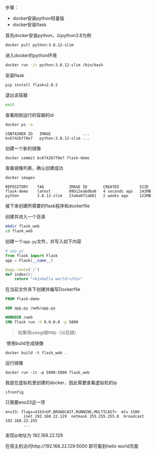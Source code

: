 步骤：

- docker安装python轻量版
- docker安装flask



首先docker安装python，以python3.8为例

```sh
docker pull python:3.8.12-slim
```

进入docker的python环境

```sh
docker run -it python:3.8.12-slim /bin/bash
```

安装flask

```
pip install flask=2.0.2
```

退出该容器

```sh
exit
```



查看刚刚运行的容器的id

```sh
docker ps -a
```

```
CONTAINER ID   IMAGE              ...
bc6742b7f8e7   python:3.8.12-slim ...
```

创建一个新的镜像

```sh
docker commit bc6742b7f8e7 flask-demo
```

查看镜像列表，确认创建成功

```sh
docker images
```

```
REPOSITORY    TAG           IMAGE ID       CREATED         SIZE
flask-demo    latest        09b12eabd6a0   4 seconds ago   141MB
python        3.8.12-slim   23a6a071a881   2 weeks ago     122MB
```



接下来创建所需要的flask程序和dockerfile

创建并进入一个目录

```sh
mkdir flask_web
cd flask_web
```

创建一个`app.py`文件，并写入如下内容

```python
# app.py
from flask import Flask
app = Flask(__name__)

@app.route('/')
def index():
    return "<h1>hello world!</h1>"
```

在当前文件夹下创建并编写Dockerfile

```dockerfile
FROM flask-demo

ADD app.py /web/app.py

WORKDIR /web
CMD flask run -h 0.0.0.0 -p 5000
```

> 如果用uwsgi做http（以后搞）

 使用build生成镜像

```
docker build -t flask_web .
```

运行镜像

```
docker run -it -p 5000:5000 flask_web
```



我是在虚拟机里创建的docker，因此需要查看虚拟机的ip

```
ifconfig
```

只需要ens33这一项

```
ens33: flags=4163<UP,BROADCAST,RUNNING,MULTICAST>  mtu 1500
        inet 192.168.22.129  netmask 255.255.255.0  broadcast 192.168.22.255
        ...
```

发现ip地址为 192.168.22.129

在宿主机访问http://192.168.22.129:5000 即可看到hello world页面
